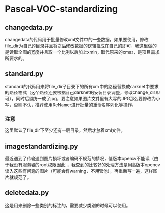 # Pascal-VOC-standardizing
## changedata.py
changedata的代码用于批量修改xml文件中的一些数据，如果要使用，修改file_dir为自己的目录并且将之后修改数据的逻辑换成在自己的即可，我这里做的是读取全图的宽度并且取一个比例以后加上xmin，取代原来的xmax，是项目需求所要求的。
## standard.py
standard的代码用来将file_dir子目录下的所有xml中的路径替换成darknet中要求的路径格式（这个路径还要根据自己darknet的安装目录调整，修改change_dir即可），同时后缀统一成了jpg，要注意如果图片文件里有大写的JPG那么要修改为小写，否则不认，推荐使用ReNamer进行批量的重命名序列化等操作。
### 注意
这里默认了file_dir下至少还有一层目录，然后才放着xml文件。
## imagestandardizing.py
最近遇到了传输遇到图片损坏或者编码不规范的情况，低版本opencv不能读（由于我没有服务器的root权限因此），我查到的比较好的处理方法是用高版本opencv读入这些有问题的图片（可能会有warning，不用管他），再重新写一遍，这样图片就规范了。
## deletedata.py
这是用来删除一些类别的标注的，需要减少类别的时候可以使用。